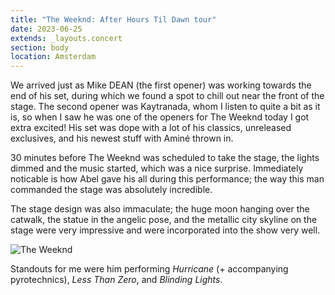 ```yaml
---
title: "The Weeknd: After Hours Til Dawn tour"
date: 2023-06-25
extends: _layouts.concert
section: body
location: Amsterdam
---
```


We arrived just as Mike DEAN (the first opener) was working towards the end of his set, during which we found a spot to
chill out near the front of the stage. The second opener was Kaytranada, whom I listen to quite a bit as it is, so when
I saw he was one of the openers for The Weeknd today I got extra excited! His set was dope with a lot of his classics,
unreleased exclusives, and his newest stuff with Aminé thrown in.

30 minutes before The Weeknd was scheduled to take the stage, the lights dimmed and the music started, which was a nice
surprise. Immediately noticable is how Abel gave his all during this performance; the way this man commanded the stage
was absolutely incredible.

The stage design was also immaculate; the huge moon hanging over the catwalk, the statue in the angelic pose, and the
metallic city skyline on the stage were very impressive and were incorporated into the show very well.

![The Weeknd](/assets/images/concerts/weeknd-1.jpg)

Standouts for me were him performing _Hurricane_ (+ accompanying pyrotechnics), _Less Than Zero_, and _Blinding Lights_.

